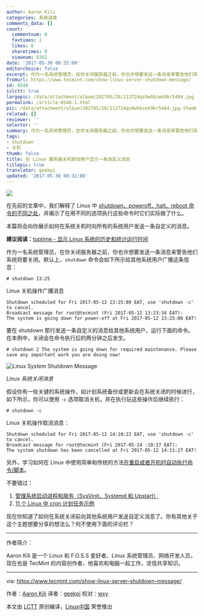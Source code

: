 ```yaml
---
author: Aaron Kili
categories: 系统运维
comments_data: []
count:
  commentnum: 0
  favtimes: 2
  likes: 0
  sharetimes: 0
  viewnum: 8261
date: '2017-05-30 08:32:00'
editorchoice: false
excerpt: 作为一名系统管理员，在你关闭服务器之前，你也许想要发送一条消息来警告他们系统将要关闭。
fromurl: https://www.tecmint.com/show-linux-server-shutdown-message/
id: 8548
islctt: true
largepic: /data/attachment/album/201705/28/113724qs9whbzek9kr5484.jpg
permalink: /article-8548-1.html
pic: /data/attachment/album/201705/28/113724qs9whbzek9kr5484.jpg.thumb.jpg
related: []
reviewer: ''
selector: ''
summary: 作为一名系统管理员，在你关闭服务器之前，你也许想要发送一条消息来警告他们系统将要关闭。
tags:
- shutdown
- 关机
thumb: false
title: 在 Linux 服务器关机前向用户显示一条自定义消息
titlepic: true
translator: geekpi
updated: '2017-05-30 08:32:00'
---
```


![](/data/attachment/album/201705/28/113724qs9whbzek9kr5484.jpg)


在先前的文章中，我们解释了 Linux 中 [shutdown、poweroff、halt、reboot 命令的不同之处](https://www.tecmint.com/shutdown-poweroff-halt-and-reboot-commands-in-linux/)，并揭示了在用不同的选项执行这些命令时它们实际做了什么。


本篇将会向你展示如何在系统关机时向所有的系统用户发送一条自定义的消息。


**建议阅读：**[tuptime - 显示 Linux 系统的历史和统计运行时间](https://www.tecmint.com/find-linux-uptime-shutdown-and-reboot-time-with-tuptime/)


作为一名系统管理员，在你关闭服务器之前，你也许想要发送一条消息来警告他们系统将要关闭。默认上，`shutdown` 命令会如下所示给其他系统用户广播这条信息：



```
# shutdown 13:25

```

Linux 关机操作广播消息



```
Shutdown scheduled for Fri 2017-05-12 13:25:00 EAT, use 'shutdown -c' to cancel.
Broadcast message for root@tecmint (Fri 2017-05-12 13:23:34 EAT):
The system is going down for power-off at Fri 2017-05-12 13:25:00 EAT!

```

要在 shutdown 那行发送一条自定义的消息给其他系统用户，运行下面的命令。在本例中，关闭会在命令执行后的两分钟之后发生。



```
# shutdown 2 The system is going down for required maintenance. Please save any important work you are doing now!

```

![Linux System Shutdown Message](/data/attachment/album/201705/28/113735wnmphxxy7zus6xyy.png)


*Linux 系统关闭消息*


假设你有一些关键的系统操作，如计划系统备份或更新会在系统关闭的时候进行，如下所示，你可以使用 `-c` 选项取消关机，并在执行玩这些操作后继续执行：



```
# shutdown -c

```

Linux 关机操作取消消息：



```
Shutdown scheduled for Fri 2017-05-12 14:10:22 EAT, use 'shutdown -c' to cancel.
Broadcast message for root@tecmint (Fri 2017-05-14 :10:27 EAT):
The system shutdown has been cancelled at Fri 2017-05-12 14:11:27 EAT!

```

另外，学习如何在 Linux 中使用简单和传统的方法[在重启或者开机时自动执行命令/脚本](https://www.tecmint.com/auto-execute-linux-scripts-during-reboot-or-startup/)。


不要错过：


1. [管理系统启动进程和服务（SysVinit、Systemd 和 Upstart）](https://www.tecmint.com/linux-boot-process-and-manage-services/)
2. [11 个 Linux 中 cron 计划任务示例](https://www.tecmint.com/11-cron-scheduling-task-examples-in-linux/)


现在你知道了如何在系统关闭前向其他系统用户发送自定义消息了。你有其他关于这个主题想要分享的想法么？何不使用下面的评论栏？




---


作者简介：


Aaron Kili 是一个 Linux 和 F.O.S.S 爱好者、Linux 系统管理员、网络开发人员，现在也是 TecMint 的内容创作者，他喜欢和电脑一起工作，坚信共享知识。




---


via: <https://www.tecmint.com/show-linux-server-shutdown-message/>


作者：[Aaron Kili](https://www.tecmint.com/author/aaronkili/) 译者：[geekpi](https://github.com/geekpi) 校对：[wxy](https://github.com/wxy)


本文由 [LCTT](https://github.com/LCTT/TranslateProject) 原创编译，[Linux中国](https://linux.cn/) 荣誉推出